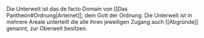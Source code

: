 Die Unterwelt ist das de facto Domain von [[Das Pantheon#Ordnung|Artemet]], dem Gott der Ordnung. Die Unterwelt ist in mehrere Areale unterteilt die alle ihren jeweiligen Zugang auch [[Abgründe]] genannt, zur Oberwelt besitzen.
